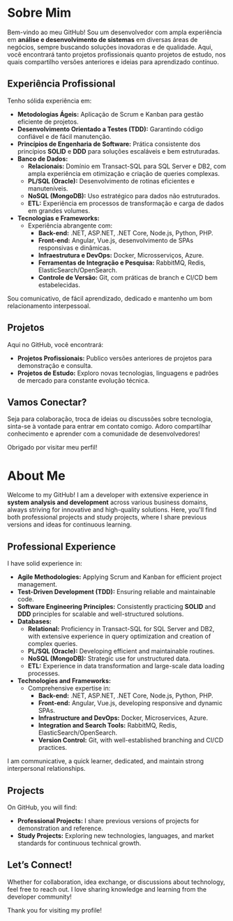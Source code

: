 # Sobre Mim

Bem-vindo ao meu GitHub! Sou um desenvolvedor com ampla experiência em **análise e desenvolvimento de sistemas** em diversas áreas de negócios, sempre buscando soluções inovadoras e de qualidade. Aqui, você encontrará tanto projetos profissionais quanto projetos de estudo, nos quais compartilho versões anteriores e ideias para aprendizado contínuo.

## Experiência Profissional

Tenho sólida experiência em:

- **Metodologias Ágeis:** Aplicação de Scrum e Kanban para gestão eficiente de projetos.
- **Desenvolvimento Orientado a Testes (TDD):** Garantindo código confiável e de fácil manutenção.
- **Princípios de Engenharia de Software:** Prática consistente dos princípios **SOLID** e **DDD** para soluções escaláveis e bem estruturadas.
- **Banco de Dados:**
  - **Relacionais:** Domínio em Transact-SQL para SQL Server e DB2, com ampla experiência em otimização e criação de queries complexas.
  - **PL/SQL (Oracle):** Desenvolvimento de rotinas eficientes e manuteníveis.
  - **NoSQL (MongoDB):** Uso estratégico para dados não estruturados.
  - **ETL:** Experiência em processos de transformação e carga de dados em grandes volumes.
- **Tecnologias e Frameworks:**
  - Experiência abrangente com:
    - **Back-end:** .NET, ASP.NET, .NET Core, Node.js, Python, PHP.
    - **Front-end:** Angular, Vue.js, desenvolvimento de SPAs responsivas e dinâmicas.
    - **Infraestrutura e DevOps:** Docker, Microsserviços, Azure.
    - **Ferramentas de Integração e Pesquisa:** RabbitMQ, Redis, ElasticSearch/OpenSearch.
    - **Controle de Versão:** Git, com práticas de branch e CI/CD bem estabelecidas.

Sou comunicativo, de fácil aprendizado, dedicado e mantenho um bom relacionamento interpessoal.

## Projetos

Aqui no GitHub, você encontrará:

- **Projetos Profissionais:** Publico versões anteriores de projetos para demonstração e consulta.
- **Projetos de Estudo:** Exploro novas tecnologias, linguagens e padrões de mercado para constante evolução técnica.

## Vamos Conectar?

Seja para colaboração, troca de ideias ou discussões sobre tecnologia, sinta-se à vontade para entrar em contato comigo. Adoro compartilhar conhecimento e aprender com a comunidade de desenvolvedores!

Obrigado por visitar meu perfil!

# About Me

Welcome to my GitHub! I am a developer with extensive experience in **system analysis and development** across various business domains, always striving for innovative and high-quality solutions. Here, you'll find both professional projects and study projects, where I share previous versions and ideas for continuous learning.

## Professional Experience

I have solid experience in:

- **Agile Methodologies:** Applying Scrum and Kanban for efficient project management.
- **Test-Driven Development (TDD):** Ensuring reliable and maintainable code.
- **Software Engineering Principles:** Consistently practicing **SOLID** and **DDD** principles for scalable and well-structured solutions.
- **Databases:**
  - **Relational:** Proficiency in Transact-SQL for SQL Server and DB2, with extensive experience in query optimization and creation of complex queries.
  - **PL/SQL (Oracle):** Developing efficient and maintainable routines.
  - **NoSQL (MongoDB):** Strategic use for unstructured data.
  - **ETL:** Experience in data transformation and large-scale data loading processes.
- **Technologies and Frameworks:**
  - Comprehensive expertise in:
    - **Back-end:** .NET, ASP.NET, .NET Core, Node.js, Python, PHP.
    - **Front-end:** Angular, Vue.js, developing responsive and dynamic SPAs.
    - **Infrastructure and DevOps:** Docker, Microservices, Azure.
    - **Integration and Search Tools:** RabbitMQ, Redis, ElasticSearch/OpenSearch.
    - **Version Control:** Git, with well-established branching and CI/CD practices.

I am communicative, a quick learner, dedicated, and maintain strong interpersonal relationships.

## Projects

On GitHub, you will find:

- **Professional Projects:** I share previous versions of projects for demonstration and reference.
- **Study Projects:** Exploring new technologies, languages, and market standards for continuous technical growth.

## Let’s Connect!

Whether for collaboration, idea exchange, or discussions about technology, feel free to reach out. I love sharing knowledge and learning from the developer community!

Thank you for visiting my profile!


